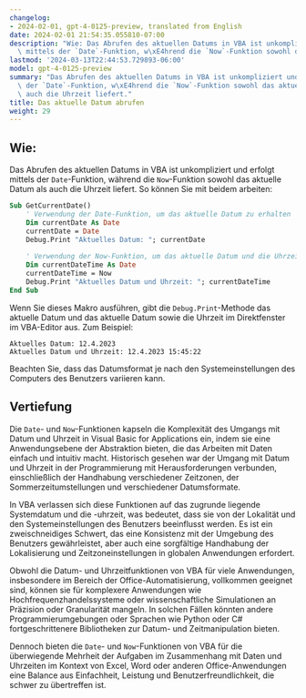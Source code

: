 ```yaml
---
changelog:
- 2024-02-01, gpt-4-0125-preview, translated from English
date: 2024-02-01 21:54:35.055810-07:00
description: "Wie: Das Abrufen des aktuellen Datums in VBA ist unkompliziert und erfolgt\
  \ mittels der `Date`-Funktion, w\xE4hrend die `Now`-Funktion sowohl das aktuelle\u2026"
lastmod: '2024-03-13T22:44:53.729893-06:00'
model: gpt-4-0125-preview
summary: "Das Abrufen des aktuellen Datums in VBA ist unkompliziert und erfolgt mittels\
  \ der `Date`-Funktion, w\xE4hrend die `Now`-Funktion sowohl das aktuelle Datum als\
  \ auch die Uhrzeit liefert."
title: Das aktuelle Datum abrufen
weight: 29
---
```


## Wie:
Das Abrufen des aktuellen Datums in VBA ist unkompliziert und erfolgt mittels der `Date`-Funktion, während die `Now`-Funktion sowohl das aktuelle Datum als auch die Uhrzeit liefert. So können Sie mit beidem arbeiten:

```vb
Sub GetCurrentDate()
    ' Verwendung der Date-Funktion, um das aktuelle Datum zu erhalten
    Dim currentDate As Date
    currentDate = Date
    Debug.Print "Aktuelles Datum: "; currentDate
    
    ' Verwendung der Now-Funktion, um das aktuelle Datum und die Uhrzeit zu erhalten
    Dim currentDateTime As Date
    currentDateTime = Now
    Debug.Print "Aktuelles Datum und Uhrzeit: "; currentDateTime
End Sub
```

Wenn Sie dieses Makro ausführen, gibt die `Debug.Print`-Methode das aktuelle Datum und das aktuelle Datum sowie die Uhrzeit im Direktfenster im VBA-Editor aus. Zum Beispiel:

```
Aktuelles Datum: 12.4.2023
Aktuelles Datum und Uhrzeit: 12.4.2023 15:45:22
```

Beachten Sie, dass das Datumsformat je nach den Systemeinstellungen des Computers des Benutzers variieren kann.

## Vertiefung
Die `Date`- und `Now`-Funktionen kapseln die Komplexität des Umgangs mit Datum und Uhrzeit in Visual Basic for Applications ein, indem sie eine Anwendungsebene der Abstraktion bieten, die das Arbeiten mit Daten einfach und intuitiv macht. Historisch gesehen war der Umgang mit Datum und Uhrzeit in der Programmierung mit Herausforderungen verbunden, einschließlich der Handhabung verschiedener Zeitzonen, der Sommerzeitumstellungen und verschiedener Datumsformate.

In VBA verlassen sich diese Funktionen auf das zugrunde liegende Systemdatum und die -uhrzeit, was bedeutet, dass sie von der Lokalität und den Systemeinstellungen des Benutzers beeinflusst werden. Es ist ein zweischneidiges Schwert, das eine Konsistenz mit der Umgebung des Benutzers gewährleistet, aber auch eine sorgfältige Handhabung der Lokalisierung und Zeitzoneinstellungen in globalen Anwendungen erfordert.

Obwohl die Datum- und Uhrzeitfunktionen von VBA für viele Anwendungen, insbesondere im Bereich der Office-Automatisierung, vollkommen geeignet sind, können sie für komplexere Anwendungen wie Hochfrequenzhandelssysteme oder wissenschaftliche Simulationen an Präzision oder Granularität mangeln. In solchen Fällen könnten andere Programmierumgebungen oder Sprachen wie Python oder C# fortgeschrittenere Bibliotheken zur Datum- und Zeitmanipulation bieten.

Dennoch bieten die `Date`- und `Now`-Funktionen von VBA für die überwiegende Mehrheit der Aufgaben im Zusammenhang mit Daten und Uhrzeiten im Kontext von Excel, Word oder anderen Office-Anwendungen eine Balance aus Einfachheit, Leistung und Benutzerfreundlichkeit, die schwer zu übertreffen ist.
